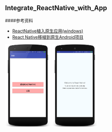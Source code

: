 ## Integrate_ReactNative_with_App
####参考资料
* <a href="http://blog.csdn.net/huaheshangxo/article/details/51105058">ReactNative植入原生应用(windows)</a>
* <a href="http://www.lcode.org/react-native%E7%A7%BB%E6%A4%8D%E5%8E%9F%E7%94%9Fandroid%E9%A1%B9%E7%9B%AE-%E5%B7%B2%E6%9B%B4%E6%96%B0%E7%89%88%E6%9C%AC/">React Native移植到原生Android项目</a>

 
<p><img src="https://github.com/xiDaiDai/Integrate_ReactNative_with_App/blob/master/Didi/device-2016-06-17-145341.png" height="270" width="150" />
<img src="https://github.com/xiDaiDai/Integrate_ReactNative_with_App/blob/master/Didi/device-2016-06-17-145415.png" height="270" width="150" />
 
 
</p>

